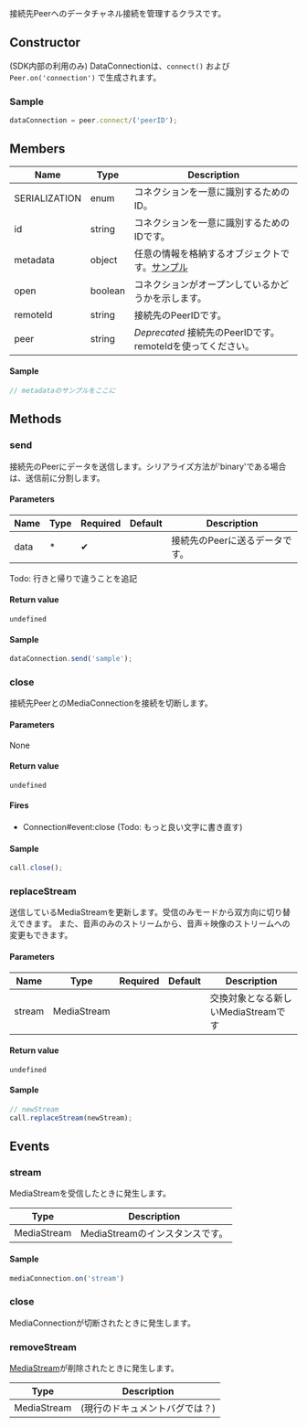 接続先Peerへのデータチャネル接続を管理するクラスです。

## Constructor

(SDK内部の利用のみ) DataConnectionは、`connect()` および `Peer.on('connection')` で生成されます。

### Sample

```js
dataConnection = peer.connect/('peerID');
```

## Members

|Name|Type|Description|
|----|----|----|
|SERIALIZATION|enum|コネクションを一意に識別するためのID。|
|id|string|コネクションを一意に識別するためのIDです。|
|metadata|object|任意の情報を格納するオブジェクトです。[サンプル](#)|
|open|boolean|コネクションがオープンしているかどうかを示します。|
|remoteId|string|接続先のPeerIDです。|
|peer|string|*Deprecated* 接続先のPeerIDです。remoteIdを使ってください。|

#### Sample

```js
// metadataのサンプルをここに
```

## Methods

### send

接続先のPeerにデータを送信します。シリアライズ方法が'binary'である場合は、送信前に分割します。

#### Parameters

| Name | Type | Required | Default | Description |
| --- | --- | --- | --- | --- |
| data | * | ✔ | | 接続先のPeerに送るデータです。|

Todo: 行きと帰りで違うことを追記

#### Return value 

`undefined`

#### Sample

```js
dataConnection.send('sample');
```

### close

接続先PeerとのMediaConnectionを接続を切断します。

#### Parameters

None

#### Return value 

`undefined`

#### Fires

- Connection#event:close
(Todo: もっと良い文字に書き直す)

#### Sample

```js
call.close();
```

### replaceStream

送信しているMediaStreamを更新します。受信のみモードから双方向に切り替えできます。
また、音声のみのストリームから、音声＋映像のストリームへの変更もできます。

#### Parameters

| Name | Type | Required | Default | Description |
| --- | --- | --- | --- | --- |
| stream | MediaStream | | | 交換対象となる新しいMediaStreamです |

#### Return value 

`undefined`

#### Sample

```js
// newStream
call.replaceStream(newStream);
```

## Events

### stream 

MediaStreamを受信したときに発生します。

|Type|Description|
|----|----|
|MediaStream|MediaStreamのインスタンスです。|

#### Sample

```js
mediaConnection.on('stream')

```

### close

MediaConnectionが切断されたときに発生します。

### removeStream

[MediaStream](https://developer.mozilla.org/en-US/docs/Web/API/MediaStream)が削除されたときに発生します。

|Type|Description|
|----|----|
|MediaStream|(現行のドキュメントバグでは？)|
